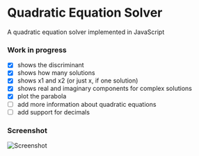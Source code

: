 # Quadratic Equation Solver

A quadratic equation solver implemented in JavaScript

### Work in progress

- [x] shows the discriminant
- [x] shows how many solutions
- [x] shows x1 and x2 (or just x, if one solution)
- [x] shows real and imaginary components for complex solutions
- [x] plot the parabola
- [ ] add more information about quadratic equations
- [ ] add support for decimals

### Screenshot

![Screenshot](https://i.imgur.com/Ldc8gpE.png)
